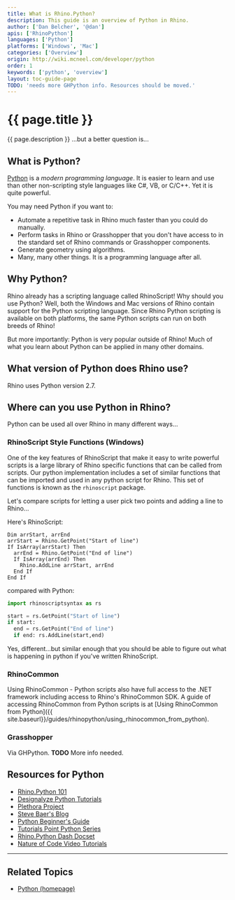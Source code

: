 ```yaml
---
title: What is Rhino.Python?
description: This guide is an overview of Python in Rhino.
author: ['Dan Belcher', '@dan']
apis: ['RhinoPython']
languages: ['Python']
platforms: ['Windows', 'Mac']
categories: ['Overview']
origin: http://wiki.mcneel.com/developer/python
order: 1
keywords: ['python', 'overview']
layout: toc-guide-page
TODO: 'needs more GHPython info. Resources should be moved.'
---
```


# {{ page.title }}

{{ page.description }}  ...but a better question is...

## What is Python?

[Python](https://www.python.org/) is a *modern programming language*.  It is easier to learn and use than other non-scripting style languages like C#, VB, or C/C++.  Yet it is quite powerful.

You may need Python if you want to:

- Automate a repetitive task in Rhino much faster than you could do manually.
- Perform tasks in Rhino or Grasshopper that you don't have access to in the standard set of Rhino commands or Grasshopper components.
- Generate geometry using algorithms.
- Many, many other things.  It is a programming language after all.

## Why Python?

Rhino already has a scripting language called RhinoScript!  Why should you use Python?  Well, both the Windows and Mac versions of Rhino contain support for the Python scripting language.  Since Rhino Python scripting is available on both platforms, the same Python scripts can run on both breeds of Rhino!

But more importantly: Python is very popular outside of Rhino!  Much of what you learn about Python can be applied in many other domains.

## What version of Python does Rhino use?

Rhino uses Python version 2.7.

## Where can you use Python in Rhino?

Python can be used all over Rhino in many different ways...

### RhinoScript Style Functions (Windows)

One of the key features of RhinoScript that make it easy to write powerful scripts is a large library of Rhino specific functions that can be called from scripts.  Our python implementation includes a set of similar functions that can be imported and used in any python script for Rhino.  This set of functions is known as the `rhinoscript` package.

Let's compare scripts for letting a user pick two points and adding a line to Rhino...

Here's RhinoScript:

```vbnet
Dim arrStart, arrEnd
arrStart = Rhino.GetPoint("Start of line")
If IsArray(arrStart) Then
  arrEnd = Rhino.GetPoint("End of line")
  If IsArray(arrEnd) Then
    Rhino.AddLine arrStart, arrEnd
  End If
End If
```

compared with Python:

```py
import rhinoscriptsyntax as rs

start = rs.GetPoint("Start of line")
if start:
  end = rs.GetPoint("End of line")
  if end: rs.AddLine(start,end)
```

Yes, different...but similar enough that you should be able to figure out what is happening in python if you've written RhinoScript.

### RhinoCommon

Using RhinoCommon - Python scripts also have full access to the .NET framework including access to Rhino's RhinoCommon SDK.  A guide of accessing RhinoCommon from Python scripts is at [Using RhinoCommon from Python]({{ site.baseurl}}/guides/rhinopython/using_rhinocommon_from_python).

### Grasshopper

Via GHPython.  **TODO** More info needed.


## Resources for Python

- [Rhino.Python 101](http://download.rhino3d.com/IronPython/5.0/RhinoPython101/)
- [Designalyze Python Tutorials](http://designalyze.com/)
- [Plethora Project](http://www.plethora-project.com/2011/09/12/rhino-python-tutorials/)
- [Steve Baer's Blog](http://stevebaer.wordpress.com/category/python/)
- [Python Beginner's Guide](http://wiki.python.org/moin/BeginnersGuide/Programmers)
- [Tutorials Point Python Series](http://www.tutorialspoint.com/python/index.htm)
- [Rhino.Python Dash Docset](http://discourse.mcneel.com/t/rhino-python-dash-docset/6399)
- [Nature of Code Video Tutorials](http://www.youtube.com/watch?v=Kyi_K85Gsm4&list=PL5Up_u-XkWgP7nB7XIevMTyBCZ7pvLBGP)

---

## Related Topics

- [Python (homepage)](https://www.python.org/)
